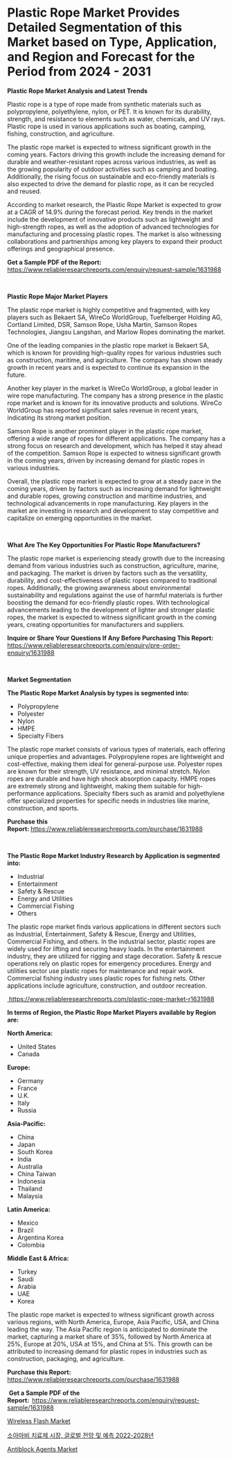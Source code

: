 <p><h1>Plastic Rope Market Provides Detailed Segmentation of this Market based on Type, Application, and Region and Forecast for the Period from 2024 - 2031</h1></p><p><strong>Plastic Rope Market Analysis and Latest Trends</strong></p>
<p><p>Plastic rope is a type of rope made from synthetic materials such as polypropylene, polyethylene, nylon, or PET. It is known for its durability, strength, and resistance to elements such as water, chemicals, and UV rays. Plastic rope is used in various applications such as boating, camping, fishing, construction, and agriculture.</p><p>The plastic rope market is expected to witness significant growth in the coming years. Factors driving this growth include the increasing demand for durable and weather-resistant ropes across various industries, as well as the growing popularity of outdoor activities such as camping and boating. Additionally, the rising focus on sustainable and eco-friendly materials is also expected to drive the demand for plastic rope, as it can be recycled and reused.</p><p>According to market research, the Plastic Rope Market is expected to grow at a CAGR of 14.9% during the forecast period. Key trends in the market include the development of innovative products such as lightweight and high-strength ropes, as well as the adoption of advanced technologies for manufacturing and processing plastic ropes. The market is also witnessing collaborations and partnerships among key players to expand their product offerings and geographical presence.</p></p>
<p><strong>Get a Sample PDF of the Report:&nbsp;</strong> <a href="https://www.reliableresearchreports.com/enquiry/request-sample/1631988">https://www.reliableresearchreports.com/enquiry/request-sample/1631988</a></p>
<p>&nbsp;</p>
<p><strong>Plastic Rope Major Market Players</strong></p>
<p><p>The plastic rope market is highly competitive and fragmented, with key players such as Bekaert SA, WireCo WorldGroup, Tuefelberger Holding AG, Cortland Limited, DSR, Samson Rope, Usha Martin, Samson Ropes Technologies, Jiangsu Langshan, and Marlow Ropes dominating the market.</p><p>One of the leading companies in the plastic rope market is Bekaert SA, which is known for providing high-quality ropes for various industries such as construction, maritime, and agriculture. The company has shown steady growth in recent years and is expected to continue its expansion in the future.</p><p>Another key player in the market is WireCo WorldGroup, a global leader in wire rope manufacturing. The company has a strong presence in the plastic rope market and is known for its innovative products and solutions. WireCo WorldGroup has reported significant sales revenue in recent years, indicating its strong market position.</p><p>Samson Rope is another prominent player in the plastic rope market, offering a wide range of ropes for different applications. The company has a strong focus on research and development, which has helped it stay ahead of the competition. Samson Rope is expected to witness significant growth in the coming years, driven by increasing demand for plastic ropes in various industries.</p><p>Overall, the plastic rope market is expected to grow at a steady pace in the coming years, driven by factors such as increasing demand for lightweight and durable ropes, growing construction and maritime industries, and technological advancements in rope manufacturing. Key players in the market are investing in research and development to stay competitive and capitalize on emerging opportunities in the market.</p></p>
<p>&nbsp;</p>
<p><strong>What Are The Key Opportunities For Plastic Rope Manufacturers?</strong></p>
<p><p>The plastic rope market is experiencing steady growth due to the increasing demand from various industries such as construction, agriculture, marine, and packaging. The market is driven by factors such as the versatility, durability, and cost-effectiveness of plastic ropes compared to traditional ropes. Additionally, the growing awareness about environmental sustainability and regulations against the use of harmful materials is further boosting the demand for eco-friendly plastic ropes. With technological advancements leading to the development of lighter and stronger plastic ropes, the market is expected to witness significant growth in the coming years, creating opportunities for manufacturers and suppliers.</p></p>
<p><strong>Inquire or Share Your Questions If Any Before Purchasing This Report:</strong> <a href="https://www.reliableresearchreports.com/enquiry/pre-order-enquiry/1631988">https://www.reliableresearchreports.com/enquiry/pre-order-enquiry/1631988</a></p>
<p>&nbsp;</p>
<p><strong>Market Segmentation</strong></p>
<p><strong>The Plastic Rope Market Analysis by types is segmented into:</strong></p>
<p><ul><li>Polypropylene</li><li>Polyester</li><li>Nylon</li><li>HMPE</li><li>Specialty Fibers</li></ul></p>
<p><p>The plastic rope market consists of various types of materials, each offering unique properties and advantages. Polypropylene ropes are lightweight and cost-effective, making them ideal for general-purpose use. Polyester ropes are known for their strength, UV resistance, and minimal stretch. Nylon ropes are durable and have high shock absorption capacity. HMPE ropes are extremely strong and lightweight, making them suitable for high-performance applications. Specialty fibers such as aramid and polyethylene offer specialized properties for specific needs in industries like marine, construction, and sports.</p></p>
<p><strong>Purchase this Report:&nbsp;</strong><a href="https://www.reliableresearchreports.com/purchase/1631988">https://www.reliableresearchreports.com/purchase/1631988</a></p>
<p>&nbsp;</p>
<p><strong>The Plastic Rope Market Industry Research by Application is segmented into:</strong></p>
<p><ul><li>Industrial</li><li>Entertainment</li><li>Safety & Rescue</li><li>Energy and Utilities</li><li>Commercial Fishing</li><li>Others</li></ul></p>
<p><p>The plastic rope market finds various applications in different sectors such as Industrial, Entertainment, Safety & Rescue, Energy and Utilities, Commercial Fishing, and others. In the industrial sector, plastic ropes are widely used for lifting and securing heavy loads. In the entertainment industry, they are utilized for rigging and stage decoration. Safety & rescue operations rely on plastic ropes for emergency procedures. Energy and utilities sector use plastic ropes for maintenance and repair work. Commercial fishing industry uses plastic ropes for fishing nets. Other applications include agriculture, construction, and outdoor recreation.</p></p>
<p><a href="https://www.reliableresearchreports.com/plastic-rope-market-r1631988">&nbsp;https://www.reliableresearchreports.com/plastic-rope-market-r1631988</a></p>
<p><strong>In terms of Region, the Plastic Rope Market Players available by Region are:</strong></p>
<p>
    <p> <strong> North America: </strong>
        <ul>
            <li>United States</li>
            <li>Canada</li>
        </ul>
        </p> 
    <p> <strong> Europe: </strong>
        <ul>
            <li>Germany</li>
            <li>France</li>
            <li>U.K.</li>
            <li>Italy</li>
            <li>Russia</li>
        </ul>
        </p> 
    <p> <strong> Asia-Pacific: </strong>
        <ul>
            <li>China</li>
            <li>Japan</li>
            <li>South Korea</li>
            <li>India</li>
            <li>Australia</li>
            <li>China Taiwan</li>
            <li>Indonesia</li>
            <li>Thailand</li>
            <li>Malaysia</li>
        </ul>
        </p> 
    <p> <strong> Latin America: </strong>
        <ul>
            <li>Mexico</li>
            <li>Brazil</li>
            <li>Argentina Korea</li>
            <li>Colombia</li>
        </ul>
        </p> 
    <p> <strong> Middle East & Africa: </strong>
        <ul>
            <li>Turkey</li>
            <li>Saudi</li>
            <li>Arabia</li>
            <li>UAE</li>
            <li>Korea</li>
        </ul>
    </p>
    </p>
<p><p>The plastic rope market is expected to witness significant growth across various regions, with North America, Europe, Asia Pacific, USA, and China leading the way. The Asia Pacific region is anticipated to dominate the market, capturing a market share of 35%, followed by North America at 25%, Europe at 20%, USA at 15%, and China at 5%. This growth can be attributed to increasing demand for plastic ropes in industries such as construction, packaging, and agriculture.</p></p>
<p><strong>Purchase this Report: </strong><a href="https://www.reliableresearchreports.com/purchase/1631988">https://www.reliableresearchreports.com/purchase/1631988</a></p>
<p>&nbsp;<strong>Get a Sample PDF of the Report:&nbsp;&nbsp;</strong><a href="https://www.reliableresearchreports.com/enquiry/request-sample/1631988">https://www.reliableresearchreports.com/enquiry/request-sample/1631988</a></p>
<p><strong></strong></p>
<p><p><a href="https://github.com/dmmanir420/Market-Research-Report-List-1/blob/main/wireless-flash-market.md">Wireless Flash Market</a></p><p><a href="https://github.com/AidenReinger/Market-Research-Report-List-1/blob/main/2130596131066.md">소아마비 치료제 시장, 글로벌 전망 및 예측 2022-2028년</a></p><p><a href="https://github.com/pennyaldbrittonh658/Market-Research-Report-List-1/blob/main/antiblock-agents-market.md">Antiblock Agents Market</a></p></p>